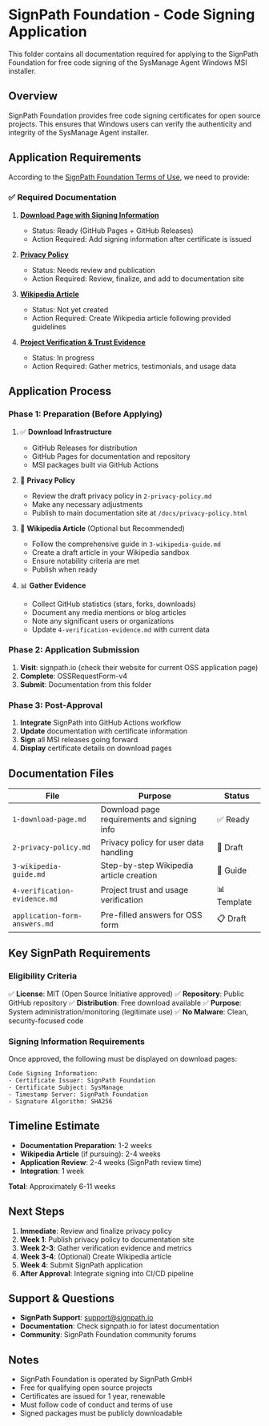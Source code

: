# SignPath Foundation - Code Signing Application

This folder contains all documentation required for applying to the SignPath Foundation for free code signing of the SysManage Agent Windows MSI installer.

## Overview

SignPath Foundation provides free code signing certificates for open source projects. This ensures that Windows users can verify the authenticity and integrity of the SysManage Agent installer.

## Application Requirements

According to the [SignPath Foundation Terms of Use](https://signpath.org/terms), we need to provide:

### ✅ Required Documentation

1. **[Download Page with Signing Information](./1-download-page.md)**
   - Status: Ready (GitHub Pages + GitHub Releases)
   - Action Required: Add signing information after certificate is issued

2. **[Privacy Policy](./2-privacy-policy.md)**
   - Status: Needs review and publication
   - Action Required: Review, finalize, and add to documentation site

3. **[Wikipedia Article](./3-wikipedia-guide.md)**
   - Status: Not yet created
   - Action Required: Create Wikipedia article following provided guidelines

4. **[Project Verification & Trust Evidence](./4-verification-evidence.md)**
   - Status: In progress
   - Action Required: Gather metrics, testimonials, and usage data

## Application Process

### Phase 1: Preparation (Before Applying)

1. ✅ **Download Infrastructure**
   - GitHub Releases for distribution
   - GitHub Pages for documentation and repository
   - MSI packages built via GitHub Actions

2. 🔄 **Privacy Policy**
   - Review the draft privacy policy in `2-privacy-policy.md`
   - Make any necessary adjustments
   - Publish to main documentation site at `/docs/privacy-policy.html`

3. 📝 **Wikipedia Article** (Optional but Recommended)
   - Follow the comprehensive guide in `3-wikipedia-guide.md`
   - Create a draft article in your Wikipedia sandbox
   - Ensure notability criteria are met
   - Publish when ready

4. 📊 **Gather Evidence**
   - Collect GitHub statistics (stars, forks, downloads)
   - Document any media mentions or blog articles
   - Note any significant users or organizations
   - Update `4-verification-evidence.md` with current data

### Phase 2: Application Submission

1. **Visit**: signpath.io (check their website for current OSS application page)
2. **Complete**: OSSRequestForm-v4
3. **Submit**: Documentation from this folder

### Phase 3: Post-Approval

1. **Integrate** SignPath into GitHub Actions workflow
2. **Update** documentation with certificate information
3. **Sign** all MSI releases going forward
4. **Display** certificate details on download pages

## Documentation Files

| File | Purpose | Status |
|------|---------|--------|
| `1-download-page.md` | Download page requirements and signing info | ✅ Ready |
| `2-privacy-policy.md` | Privacy policy for user data handling | 🔄 Draft |
| `3-wikipedia-guide.md` | Step-by-step Wikipedia article creation | 📝 Guide |
| `4-verification-evidence.md` | Project trust and usage verification | 📊 Template |
| `application-form-answers.md` | Pre-filled answers for OSS form | 📋 Draft |

## Key SignPath Requirements

### Eligibility Criteria

✅ **License**: MIT (Open Source Initiative approved)
✅ **Repository**: Public GitHub repository
✅ **Distribution**: Free download available
✅ **Purpose**: System administration/monitoring (legitimate use)
✅ **No Malware**: Clean, security-focused code

### Signing Information Requirements

Once approved, the following must be displayed on download pages:

```
Code Signing Information:
- Certificate Issuer: SignPath Foundation
- Certificate Subject: SysManage
- Timestamp Server: SignPath Foundation
- Signature Algorithm: SHA256
```

## Timeline Estimate

- **Documentation Preparation**: 1-2 weeks
- **Wikipedia Article** (if pursuing): 2-4 weeks
- **Application Review**: 2-4 weeks (SignPath review time)
- **Integration**: 1 week

**Total**: Approximately 6-11 weeks

## Next Steps

1. **Immediate**: Review and finalize privacy policy
2. **Week 1**: Publish privacy policy to documentation site
3. **Week 2-3**: Gather verification evidence and metrics
4. **Week 3-4**: (Optional) Create Wikipedia article
5. **Week 4**: Submit SignPath application
6. **After Approval**: Integrate signing into CI/CD pipeline

## Support & Questions

- **SignPath Support**: support@signpath.io
- **Documentation**: Check signpath.io for latest documentation
- **Community**: SignPath Foundation community forums

## Notes

- SignPath Foundation is operated by SignPath GmbH
- Free for qualifying open source projects
- Certificates are issued for 1 year, renewable
- Must follow code of conduct and terms of use
- Signed packages must be publicly downloadable
